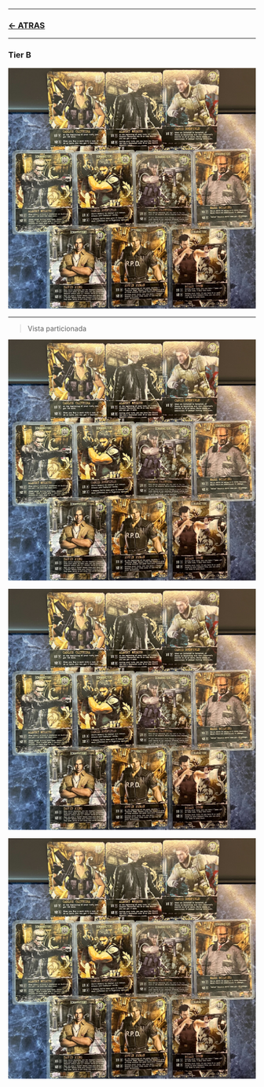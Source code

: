 
---

### [<- ATRAS](../README.md)

---



### Tier B

![alt char_tier_b_list.jpg](https://github.com/jachiev8a/resident-evil-rule-book/blob/master/_python/img/char_tier_b_list.jpg?raw=true)

---

> Vista particionada

![alt char_tier_b_list.jpg](https://github.com/jachiev8a/resident-evil-rule-book/blob/master/_python/img/char_tier_b_list.jpg?raw=true)

![alt char_tier_b_list.jpg](https://github.com/jachiev8a/resident-evil-rule-book/blob/master/_python/img/char_tier_b_list.jpg?raw=true)

![alt char_tier_b_list.jpg](https://github.com/jachiev8a/resident-evil-rule-book/blob/master/_python/img/char_tier_b_list.jpg?raw=true)


